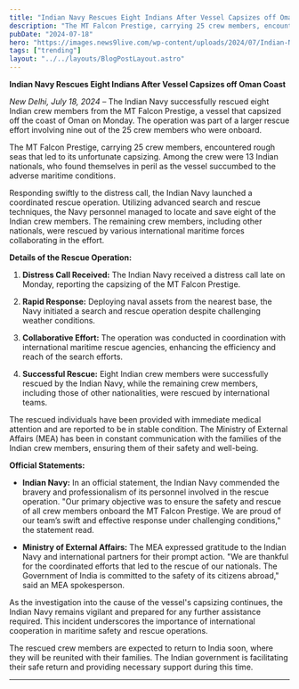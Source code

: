 ```yaml
---
title: "Indian Navy Rescues Eight Indians After Vessel Capsizes off Oman Coast"
description: "The MT Falcon Prestige, carrying 25 crew members, encountered rough seas that led to its unfortunate capsizing."
pubDate: "2024-07-18"
hero: "https://images.news9live.com/wp-content/uploads/2024/07/Indian-Navy-rescue-Indians-Oman-coast.jpg?w=1200&enlarge=true"
tags: ["trending"]
layout: "../../layouts/BlogPostLayout.astro"
---
```

**Indian Navy Rescues Eight Indians After Vessel Capsizes off Oman Coast**

*New Delhi, July 18, 2024* – The Indian Navy successfully rescued eight Indian crew members from the MT Falcon Prestige, a vessel that capsized off the coast of Oman on Monday. The operation was part of a larger rescue effort involving nine out of the 25 crew members who were onboard.

The MT Falcon Prestige, carrying 25 crew members, encountered rough seas that led to its unfortunate capsizing. Among the crew were 13 Indian nationals, who found themselves in peril as the vessel succumbed to the adverse maritime conditions.

Responding swiftly to the distress call, the Indian Navy launched a coordinated rescue operation. Utilizing advanced search and rescue techniques, the Navy personnel managed to locate and save eight of the Indian crew members. The remaining crew members, including other nationals, were rescued by various international maritime forces collaborating in the effort.

**Details of the Rescue Operation:**

1. **Distress Call Received:** The Indian Navy received a distress call late on Monday, reporting the capsizing of the MT Falcon Prestige.
   
2. **Rapid Response:** Deploying naval assets from the nearest base, the Navy initiated a search and rescue operation despite challenging weather conditions.

3. **Collaborative Effort:** The operation was conducted in coordination with international maritime rescue agencies, enhancing the efficiency and reach of the search efforts.

4. **Successful Rescue:** Eight Indian crew members were successfully rescued by the Indian Navy, while the remaining crew members, including those of other nationalities, were rescued by international teams.

The rescued individuals have been provided with immediate medical attention and are reported to be in stable condition. The Ministry of External Affairs (MEA) has been in constant communication with the families of the Indian crew members, ensuring them of their safety and well-being.

**Official Statements:**

- **Indian Navy:** In an official statement, the Indian Navy commended the bravery and professionalism of its personnel involved in the rescue operation. "Our primary objective was to ensure the safety and rescue of all crew members onboard the MT Falcon Prestige. We are proud of our team’s swift and effective response under challenging conditions," the statement read.

- **Ministry of External Affairs:** The MEA expressed gratitude to the Indian Navy and international partners for their prompt action. "We are thankful for the coordinated efforts that led to the rescue of our nationals. The Government of India is committed to the safety of its citizens abroad," said an MEA spokesperson.

As the investigation into the cause of the vessel's capsizing continues, the Indian Navy remains vigilant and prepared for any further assistance required. This incident underscores the importance of international cooperation in maritime safety and rescue operations.

The rescued crew members are expected to return to India soon, where they will be reunited with their families. The Indian government is facilitating their safe return and providing necessary support during this time.

---